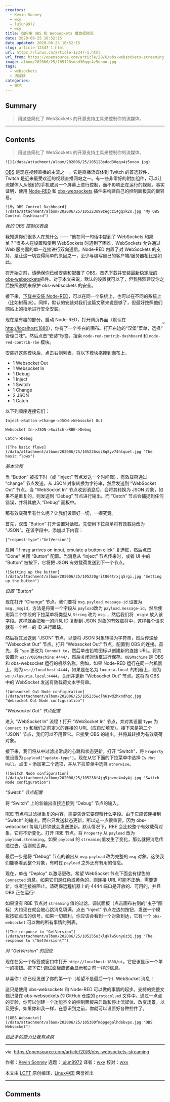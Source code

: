 ```yaml
---
creators:
  - Kevin Sonney
  - wxy
  - lujun9972
  - wxy
title: 如何用 OBS 和 WebSockets 播放视频流
date: 2020-06-25 10:52:15
date_updated: 2020-06-25 10:52:15
slug: article-12347-1.html
url: https://linux.cn/article-12347-1.html
url_from: https://opensource.com/article/20/6/obs-websockets-streaming
image: album/202006/25/105128sdod30qqu4z5oooo.jpg
tags:
  - websockets
  - 流媒体
categories:
  - 技术
---
```


## Summary

> 用这些简化了 WebSockets 的开源支持工具来控制你的流媒体。

***

<!-- more -->

## Contents

> 
> 用这些简化了 WebSockets 的开源支持工具来控制你的流媒体。
> 
> 
> 

`![](/data/attachment/album/202006/25/105128sdod30qqu4z5oooo.jpg)`

[OBS](https://obsproject.com/) 是现在视频直播的主流之一。它是直播流媒体到 Twitch 的首选软件，Twitch 是近来最受欢迎的视频直播网站之一。有一些非常好的附加组件，可以让流媒体人从他们的手机或另一个屏幕上进行控制，而不影响正在运行的视频。事实证明，使用 [Node-RED](https://nodered.org/) 和 [obs-websockets](https://github.com/Palakis/obs-websocket) 插件来构建自己的控制面板真的很容易。

`![My OBS Control Dashboard](/data/attachment/album/202006/25/105223o99zegczi4gqxk2o.jpg "My OBS Control Dashboard")`

*我的 OBS 控制仪表盘*

我知道你们很多人在想什么 —— “他在同一句话中提到了 WebSockets 和简单？”很多人在设置和使用 WebSockets 时遇到了困难，WebSockets 允许通过 Web 服务器的单一连接进行双向通信。Node-RED 内置了对 WebSockets 的支持，是让这一切变得简单的原因之一，至少与编写自己的客户端/服务器相比是如此。

在开始之前，请确保你已经安装和配置了 OBS。首先下载并安装[最新稳定版的 obs-websockets](https://github.com/palakis/obs-websocket/releases)插件。对于本文来说，默认的设置就可以了，但我强烈建议你之后按照说明来保护 obs-websockets 的安全。

接下来，[下载并安装 Node-RED](https://nodered.org/docs/getting-started/)，可以在同一个系统上，也可以在不同的系统上（比如树莓派）。同样，默认的安装对我们这篇文章来说是够了，但最好按照他们网站上的指示进行安全安装。

现在是有趣的部分。启动 Node-RED，打开网页界面（默认在 <http://localhost:1880>），你有了一个空白的画布。打开右边的“汉堡”菜单，选择“<ruby> 管理口味 <rt>  Manage Palate </rt></ruby>”。然后点击“安装”标签，搜索 `node-red-contrib-dashboard` 和 `node-red-contrib-rbe` 模块。

安装好这些模块后，点击右侧列表，将以下模块拖拽到画布上。

* 1 Websocket Out
* 1 Websocket In
* 1 Debug
* 1 Inject
* 1 Switch
* 1 Change
* 2 JSON
* 1 Catch

以下列顺序连接它们：

```shell
Inject->Button->Change->JSON->Websocket Out

Websocket In->JSON->Switch->RBE->Debug

Catch->Debug
```

`![The basic flows](/data/attachment/album/202006/25/105226sqz8q8yv74htquet.jpg "The basic flows")`

*基本流程*

当 “Button” 被按下时（或 “Inject” 节点发送一个时间戳），有效载荷通过 “change” 节点发送，从 JSON 对象转换为字符串，然后发送到 “WebSocket Out” 节点。当 “WebSocket In” 节点收到消息后，会将其转换为 JSON 对象，如果不是重复的，则发送到 “Debug” 节点进行输出。而 “Catch” 节点会捕捉到任何错误，并将其放入 “Debug” 面板中。

那有效载荷里有什么呢？让我们设置好一切，一探究竟。

首先，双击 “Button” 打开设置对话框。先使用下拉菜单将有效载荷改为 “JSON”。在该字段中，添加以下内容：

```shell
{"request-type":"GetVersion"}
```

启用 “If msg arrives on input, emulate a button click” 复选框，然后点击 “Done” 关闭 “Button” 配置。当消息从 “Inject” 节点传来时，或者 UI 中的 “Button” 被按下，它将把 JSON 有效载荷发送到下一个节点。

`![Setting up the button](/data/attachment/album/202006/25/105230grit864trxjq5rgi.jpg "Setting up the button")`

*设置 “Button”*

现在打开 “Change” 节点。我们要将 `msg.payload.message-id` 设置为 `msg._msgid`，方法是将第一个字段从 `payload`改为 `payload.message-id`，然后使用第二个字段的下拉菜单将类型从 `String` 改为 `msg.`，然后我们将 `_msgid` 放入该字段。这样就会把唯一的消息 ID 复制到 JSON 对象的有效载荷中，这样每个请求就有一个唯一的 ID 进行跟踪。

然后将其发送到 “JSON” 节点，以便将 JSON 对象转换为字符串，然后传递给 “Websocket Out” 节点。打开 “Websocket Out” 节点，配置到 OBS 的连接。首先，将 `Type` 更改为 `Connect to`，然后单击铅笔图标以创建新的连接 URL。将其设置为 `ws://OBSMachine:4444/`，然后关闭对话框进行保存。`OBSMachine` 是 OBS 和 obs-websocket 运行的机器名称。例如，如果 Node-RED 运行在同一台机器上，则为 `ws://localhost:4444`，如果是在名为 `luxuria.local` 的机器上，则为 `ws://luxuria.local:4444`。关闭并更新 “Websocket Out” 节点。这将向 OBS 中的 WebSocket 发送有效载荷文本字符串。

`![Websocket Out Node configuration](/data/attachment/album/202006/25/105235wclh6swd2hxndhqc.jpg "Websocket Out Node configuration")`

*“Websocket Out” 节点配置*

进入 “WebSocket In” 流程！打开 “WebSocket In” 节点，并对其设置 `Type` 为 `Connect to` 和我们之前定义的连接的 URL（应自动填充）。接下来是第二个 “JSON” 节点，我们可以不用管它。它接受 OBS 的输出，并将其转换为有效载荷对象。

接下来，我们将从中过滤出常规的心跳和状态更新。打开 “Switch”，将 `Property` 值设置为 `payload["update-type"]`。现在从它下面的下拉菜单中选择 `Is Not Null`。点击 `+` 添加第二个选项，并从下拉菜单中选择 `otherwise`。

`![Switch Node configuration](/data/attachment/album/202006/25/105238f4jq5jozmc4n4y4j.jpg "Switch Node configuration")`

*“Switch” 节点配置*

将 “Switch” 上的新输出直接连接到 “Debug” 节点的输入。

RBE 节点将过滤掉重复的内容，需要告诉它要观察什么字段。由于它应该连接到 “Switch” 的输出，而它只发送状态更新，所以这一点很重要，因为 obs-websocket 每隔几秒钟就会发送更新。默认情况下，RBE 会比较整个有效载荷对象，它将不断变化。打开 RBE 节点，将 `Property` 从 `payload` 改为 `payload.streaming`。如果 `payload` 的 `streaming`值发生了变化，那么就把消息传递过去，否则就丢弃。

最后一步是将 “Debug” 节点的输出从 `msg.payload` 改为完整的 `msg` 对象。这使我们能够看到整个对象，有时在 `payload` 之外还有有用的信息。

现在，单击 “Deploy” 以激活更改。希望 WebSocket 节点下面会有绿色的 `Connected` 消息。如果它们是红色或黄色的，则连接 URL 可能不正确，需要更新，或者连接被阻止。请确保远程机器上的 4444 端口是开放的、可用的，并且 OBS 正在运行!

如果没有 RBE 节点对 `streaming` 值的过滤，调试面板（点击画布右侧的“虫子”图标）大约现在就会被心跳消息填满。点击 “Inject” 节点左边的按钮，发送一个模拟按钮点击的信号。如果一切顺利，你应该会看到一个对象到达，它有一个 `obs-websocket` 可以做的所有事情的列表。

`![The response to "GetVersion"](/data/attachment/album/202006/25/105255u3klqklw5uny6z3i.jpg "The response to \"GetVersion\"")`

*对 “GetVersion” 的回应*

现在在另一个标签或窗口中打开 `http://localhost:1880/ui`。它应该显示一个单一的按钮。按下它! 调试面板应该会显示和之前一样的信息。

恭喜你！你已经发送了你的第一个（希望不是最后一个）WebSocket 消息！

这只是使用 obs-websockets 和 Node-RED 可以做的事情的起步。支持的完整文档记录在 obs-websockets 的 GitHub 仓库的 `protocol.md` 文件中。通过一点点的实验，你可以创建一个功能齐全的控制面板来启动和停止流媒体、改变场景，以及更多。如果你和我一样，在意识到之前，你就可以设置好各种控件了。

`![OBS Websocket](/data/attachment/album/202006/25/105300fm6pgegalhd6bvpx.jpg "OBS Websocket")`

*如此多的能力让我有点疯*

---

via: <https://opensource.com/article/20/6/obs-websockets-streaming>

作者：[Kevin Sonney](https://opensource.com/users/ksonney) 选题：[lujun9972](https://github.com/lujun9972) 译者：[wxy](https://github.com/wxy) 校对：[wxy](https://github.com/wxy)

本文由 [LCTT](https://github.com/LCTT/TranslateProject) 原创编译，[Linux中国](https://linux.cn/) 荣誉推出

***

## Comments
